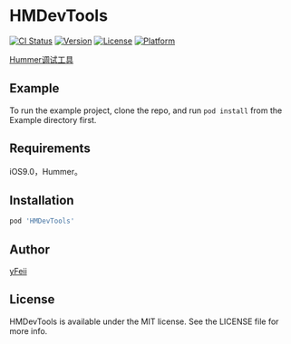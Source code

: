 # HMDevTools

[![CI Status](https://img.shields.io/travis/1486662452@qq.com/HMDevTools.svg?style=flat)](https://travis-ci.org/1486662452@qq.com/HMDevTools)
[![Version](https://img.shields.io/cocoapods/v/HMDevTools.svg?style=flat)](https://cocoapods.org/pods/HMDevTools)
[![License](https://img.shields.io/cocoapods/l/HMDevTools.svg?style=flat)](https://cocoapods.org/pods/HMDevTools)
[![Platform](https://img.shields.io/cocoapods/p/HMDevTools.svg?style=flat)](https://cocoapods.org/pods/HMDevTools)

[Hummer调试工具](https://github.com/didi/Hummer)
## Example

To run the example project, clone the repo, and run `pod install` from the Example directory first.

## Requirements
iOS9.0，Hummer。
## Installation

```ruby
pod 'HMDevTools'
```

## Author

[yFeii](https://github.com/yFeii)

## License

HMDevTools is available under the MIT license. See the LICENSE file for more info.
